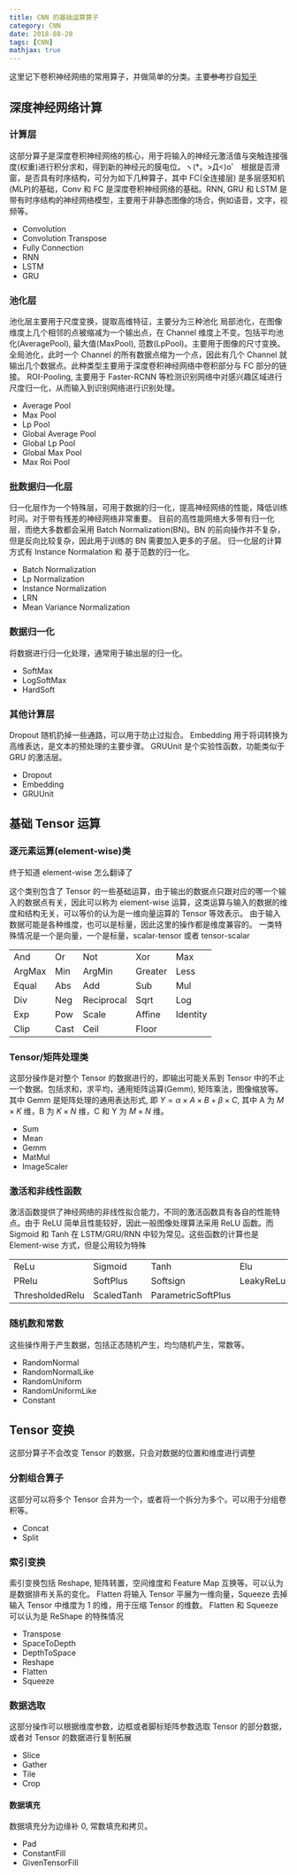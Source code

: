 ```yaml
---
title: CNN 的基础运算算子
category: CNN
date: 2018-08-20
tags: [CNN]
mathjax: true
---
```


这里记下卷积神经网络的常用算子，并做简单的分类。主要~~参考~~抄自[知乎](https://zhuanlan.zhihu.com/p/32711259)

## 深度神经网络计算

### 计算层

这部分算子是深度卷积神经网络的核心，用于将输入的神经元激活值与突触连接强度(权重)进行积分求和，得到新的神经元的膜电位。ヽ(*。>Д<)o゜
根据是否滑窗，是否具有时序结构，可分为如下几种算子，其中 FC(全连接层) 是多层感知机(MLP)的基础，Conv 和 FC 是深度卷积神经网络的基础。RNN, GRU 和 LSTM 是带有时序结构的神经网络模型，主要用于非静态图像的场合，例如语音，文字，视频等。

- Convolution
- Convolution Transpose
- Fully Connection
- RNN
- LSTM
- GRU

### 池化层

池化层主要用于尺度变换，提取高维特征，主要分为三种池化
局部池化，在图像维度上几个相邻的点被缩减为一个输出点，在 Channel 维度上不变。包括平均池化(AveragePool), 最大值(MaxPool), 范数(LpPool)。主要用于图像的尺寸变换。
全局池化，此时一个 Channel 的所有数据点缩为一个点，因此有几个 Channel 就输出几个数据点。此种类型主要用于深度卷积神经网络中卷积部分与 FC 部分的链接。
ROI-Pooling, 主要用于 Faster-RCNN 等检测识别网络中对感兴趣区域进行尺度归一化，从而输入到识别网络进行识别处理。

- Average Pool
- Max Pool
- Lp Pool
- Global Average Pool
- Global Lp Pool
- Global Max Pool
- Max Roi Pool

### 批数据归一化层

归一化层作为一个特殊层，可用于数据的归一化，提高神经网络的性能，降低训练时间。对于带有残差的神经网络非常重要。
目前的高性能网络大多带有归一化层，而绝大多数都会采用 Batch Normalization(BN)。BN 的前向操作并不复杂，但是反向比较复杂，因此用于训练的 BN 需要加入更多的子层。
归一化层的计算方式有 Instance Normalation 和 基于范数的归一化。

- Batch Normalization
- Lp Normalization
- Instance Normalization
- LRN
- Mean Variance Normalization

### 数据归一化

将数据进行归一化处理，通常用于输出层的归一化。

- SoftMax
- LogSoftMax
- HardSoft

### 其他计算层

Dropout 随机扔掉一些通路，可以用于防止过拟合。
Embedding 用于将词转换为高维表达，是文本的预处理的主要步骤。
GRUUnit 是个实验性函数，功能类似于 GRU 的激活层。

- Dropout
- Embedding
- GRUUnit

## 基础 Tensor 运算

### 逐元素运算(element-wise)类

终于知道 element-wise 怎么翻译了

这个类别包含了 Tensor 的一些基础运算，由于输出的数据点只跟对应的哪一个输入的数据点有关，因此可以称为 element-wise 运算，这类运算与输入的数据的维度和结构无关，可以等价的认为是一维向量运算的 Tensor 等效表示。
由于输入数据可能是各种维度，也可以是标量，因此这里的操作都是维度兼容的。
一类特殊情况是一个是向量，一个是标量，scalar-tensor 或者 tensor-scalar

|        |      |            |         |          |
| ------ | ---- | ---------- | ------- | -------- |
| And    | Or   | Not        | Xor     | Max      |
| ArgMax | Min  | ArgMin     | Greater | Less     |
| Equal  | Abs  | Add        | Sub     | Mul      |
| Div    | Neg  | Reciprocal | Sqrt    | Log      |
| Exp    | Pow  | Scale      | Affine  | Identity |
| Clip   | Cast | Ceil       | Floor   |          |

### Tensor/矩阵处理类

这部分操作是对整个 Tensor 的数据进行的，即输出可能关系到 Tensor 中的不止一个数据。包括求和，求平均，通用矩阵运算(Gemm), 矩阵乘法，图像缩放等。
其中 Gemm 是矩阵处理的通用表达形式, 即 $Y=\alpha\times A\times B + \beta \times C$, 其中 A 为 $M\times K$ 维，B 为 $K\times N$ 维，C 和 Y 为 $M\times N$ 维。

- Sum
- Mean
- Gemm
- MatMul
- ImageScaler

### 激活和非线性函数

激活函数提供了神经网络的非线性拟合能力，不同的激活函数具有各自的性能特点。由于 ReLU 简单且性能较好，因此一般图像处理算法采用 ReLU 函数。而 Sigmoid 和 Tanh 在 LSTM/GRU/RNN 中较为常见。这些函数的计算也是 Element-wise 方式，但是公用较为特殊

|                 |            |                    |           |             |
| --------------- | ---------- | ------------------ | --------- | ----------- |
| ReLu            | Sigmoid    | Tanh               | Elu       | Selu        |
| PRelu           | SoftPlus   | Softsign           | LeakyReLu | HardSigmoid |
| ThresholdedRelu | ScaledTanh | ParametricSoftPlus |           |             |

### 随机数和常数

这些操作用于产生数据，包括正态随机产生，均匀随机产生，常数等。

- RandomNormal
- RandomNormalLike
- RandomUniform
- RandomUniformLike
- Constant

## Tensor 变换

这部分算子不会改变 Tensor 的数据，只会对数据的位置和维度进行调整

### 分割组合算子

这部分可以将多个 Tensor 合并为一个，或者将一个拆分为多个。可以用于分组卷积等。

- Concat
- Split

### 索引变换

索引变换包括 Reshape, 矩阵转置，空间维度和 Feature Map 互换等。可以认为是数据排布关系的变化。
Flatten 将输入 Tensor 平展为一维向量，Squeeze 去掉输入 Tensor 中维度为 1 的维，用于压缩 Tensor 的维数。
Flatten 和 Squeeze 可以认为是 ReShape 的特殊情况

- Transpose
- SpaceToDepth
- DepthToSpace
- Reshape
- Flatten
- Squeeze

### 数据选取

这部分操作可以根据维度参数，边框或者脚标矩阵参数选取 Tensor 的部分数据，或者对 Tensor 的数据进行复制拓展

- Slice 
- Gather
- Tile
- Crop

#### 数据填充

数据填充分为边缘补 0, 常数填充和拷贝。

- Pad
- ConstantFill
- GivenTensorFill